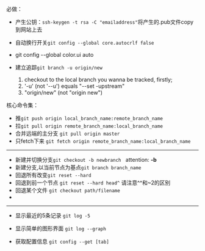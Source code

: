 必做：
* 产生公钥：`ssh-keygen -t rsa -C "emailaddress"`将产生的.pub文件copy到网站上去
    
* 自动换行开关`git config --global core.autocrlf false`

* git config --global color.ui auto


* 建立追踪`git branch -u origin/new`  

   1. checkout to the local branch you wanna be tracked, firstly;  
   2. '-u' (not '--u') equals "--set -upstream" 
   3. "origin/new" (not "origin new")
 
核心命令集：  
* 推`git push origin local_branch_name:remote_branch_name`  
* 拉`git pull origin remote_branch_name:local_branch_name`  
* 合并远端的主分支 `git pull origin master`  
* 只fetch下来 `git fetch origin remote_branch_name:local_branch_name`  

---

* 新建并切换分支`git checkout -b newbranch`    attention: **-b**  
* 新建分支,以当前节点为基点`git branch branch_name`  
* 回退所有改变`git reset --hard`  
* 回退到前一个节点 `git reset --hard head^` 请注意^^和~2的区别  
* 回退某个文件 `git checkout path/filename`  
* 

---

* 显示最近的5条记录 `git log -5` 
* 显示简单的图形界面 `git log --graph`


* 获取配置信息 `git config --get [tab]`

